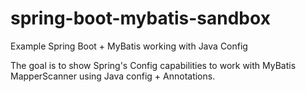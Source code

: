 spring-boot-mybatis-sandbox
===================================

Example Spring Boot + MyBatis working with Java Config

The goal is to show Spring's Config capabilities to work with MyBatis MapperScanner using Java config + Annotations.

